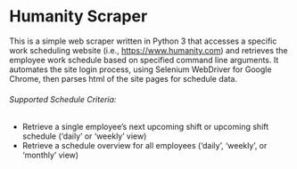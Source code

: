 # Humanity Scraper

This is a simple web scraper written in Python 3 that accesses a specific
work scheduling website (i.e., https://www.humanity.com) and retrieves the employee work schedule
based on specified command line arguments.
It automates the site login process, using Selenium WebDriver for Google Chrome,
then parses html of the site pages for schedule data.

###### Supported Schedule Criteria:
- Retrieve a single employee’s next upcoming shift or upcoming shift schedule (‘daily’ or ‘weekly’ view)
- Retrieve a schedule overview for all employees (‘daily’, ‘weekly’, or ‘monthly’ view)
